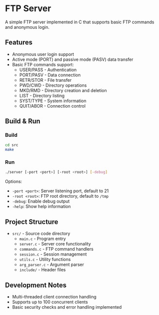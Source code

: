 # FTP Server

A simple FTP server implemented in C that supports basic FTP commands and anonymous login.

## Features

- Anonymous user login support
- Active mode (PORT) and passive mode (PASV) data transfer
- Basic FTP commands support:
  - USER/PASS - Authentication
  - PORT/PASV - Data connection
  - RETR/STOR - File transfer
  - PWD/CWD - Directory operations
  - MKD/RMD - Directory creation and deletion
  - LIST - Directory listing
  - SYST/TYPE - System information
  - QUIT/ABOR - Connection control

## Build & Run

### Build

```bash
cd src
make
```

### Run

```bash
./server [-port <port>] [-root <root>] [-debug]
```

Options:

- `-port <port>`: Server listening port, default to 21
- `-root <root>`: FTP root directory, default to `/tmp`
- `-debug`: Enable debug output
- `-help`: Show help information

## Project Structure

- `src/` - Source code directory
  - `main.c` - Program entry
  - `server.c` - Server core functionality
  - `commands.c` - FTP command handlers
  - `session.c` - Session management
  - `utils.c` - Utility functions
  - `arg_parser.c` - Argument parser
  - `include/` - Header files

## Development Notes

- Multi-threaded client connection handling
- Supports up to 100 concurrent clients
- Basic security checks and error handling implemented

